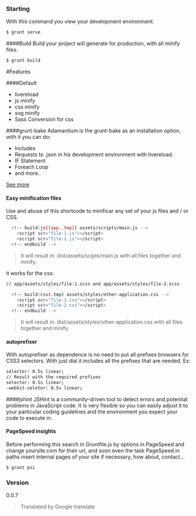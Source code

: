 ### Starting
With this command you view your development environment.
```sh
$ grunt serve
```
####Build
Build your project will generate for production, with all minify files.
```sh
$ grunt build
```

#Features

####Default
* livereload
* js minify
* css minify
* svg minify
* Sass Conversion for css

####grunt-bake
Adamantium is the grunt-bake as an installation option, with it you can do:

 - Includes
 - Requests to .json in his development environment with livereload.
 - IF Statement
 - Foreach Loop
 - and more..

[See more](https://github.com/MathiasPaumgarten/grunt-bake)

#### Easy minification files
Use and abuse of this shortcode to minificar any set of your js files and / or CSS.

```sh
  <!-- build:js({app,.tmp}) assets/scripts/main.js -->
    <script scr="file-1.js"></script>
    <script scr="file-2.js"></script>
  <!-- endbuild -->

```
>  It will result in: dist/assets/scipts/main.js  with all files together and minify.

it works for the css:

```sh
// app/assets/styles/file-1.scss and app/assets/styles/file-2.scss

  <!-- build:css(.tmp) assets/styles/other-application.css -->
    <script scr="file-1.css"></script>
    <script scr="file-2.css"></script>
  <!-- endbuild -->

```
> It will result in: dist/assets/styles/other-application.css with all files together and minify.

#### autoprefixer
With autoprefixer as dependence is no need to put all prefixes browsers for CSS3 selectors. With just dial it includes all the prefixes that are needed.
Ex:

```sh
selector: 0.5s linear;
// Result with the required prefixes
selector: 0.5s linear;
-webkit-seletor: 0.5s linear;
```

####jshint
JSHint is a community-driven tool to detect errors and potential problems in JavaScript code. It is very flexible so you can easily adjust it to your particular coding guidelines and the environment you expect your code to execute in.

#### PageSpeed insights
Before performing this search in Gruntfile.js by options in PageSpeed and change yoursite.com for their url, and soon even the task PageSpeed in paths insert internal pages of your site if necessary, how about, contact...

```sh
$ grunt psi
```

### Version
0.0.7

>Translated by Google translate
